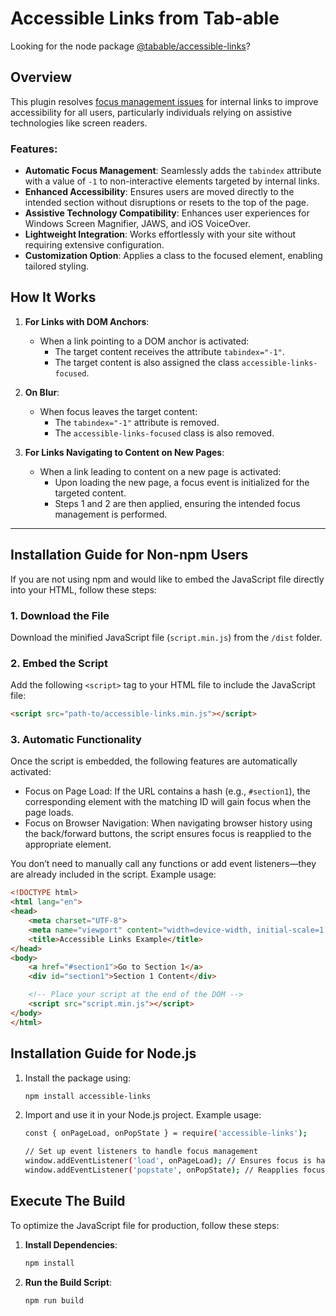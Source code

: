 # Accessible Links from Tab-able
Looking for the node package [@tabable/accessible-links](https://www.npmjs.com/package/@tabable/accessible-links)?

## Overview
This plugin resolves <a href="https://codepen.io/Tab-able/full/dPPPONR">focus management issues</a> for internal links to improve accessibility for all users, particularly individuals relying on assistive technologies like screen readers.

### Features:
- **Automatic Focus Management**: Seamlessly adds the `tabindex` attribute with a value of `-1` to non-interactive elements targeted by internal links.
- **Enhanced Accessibility**: Ensures users are moved directly to the intended section without disruptions or resets to the top of the page.
- **Assistive Technology Compatibility**: Enhances user experiences for Windows Screen Magnifier, JAWS, and iOS VoiceOver. 
- **Lightweight Integration**: Works effortlessly with your site without requiring extensive configuration.
- **Customization Option**: Applies a class to the focused element, enabling tailored styling.

## How It Works

1. **For Links with DOM Anchors**:
   - When a link pointing to a DOM anchor is activated:
     - The target content receives the attribute `tabindex="-1"`.
     - The target content is also assigned the class `accessible-links-focused`.

2. **On Blur**:
   - When focus leaves the target content:
     - The `tabindex="-1"` attribute is removed.
     - The `accessible-links-focused` class is also removed.

3. **For Links Navigating to Content on New Pages**:
   - When a link leading to content on a new page is activated:
     - Upon loading the new page, a focus event is initialized for the targeted content.
     - Steps 1 and 2 are then applied, ensuring the intended focus management is performed.

---
## Installation Guide for Non-npm Users

If you are not using npm and would like to embed the JavaScript file directly into your HTML, follow these steps:

### 1. Download the File
Download the minified JavaScript file (`script.min.js`) from the `/dist` folder.

### 2. Embed the Script
Add the following `<script>` tag to your HTML file to include the JavaScript file:
```html
<script src="path-to/accessible-links.min.js"></script>
```
### 3. Automatic Functionality
Once the script is embedded, the following features are automatically activated:
- Focus on Page Load: If the URL contains a hash (e.g., `#section1`), the corresponding element with the matching ID will gain focus when the page loads.
- Focus on Browser Navigation: When navigating browser history using the back/forward buttons, the script ensures focus is reapplied to the appropriate element.

You don’t need to manually call any functions or add event listeners—they are already included in the script.
Example usage:
```html
<!DOCTYPE html>
<html lang="en">
<head>
    <meta charset="UTF-8">
    <meta name="viewport" content="width=device-width, initial-scale=1.0">
    <title>Accessible Links Example</title>
</head>
<body>
    <a href="#section1">Go to Section 1</a>
    <div id="section1">Section 1 Content</div>

    <!-- Place your script at the end of the DOM -->
    <script src="script.min.js"></script>
</body>
</html>
```

## Installation Guide for Node.js

1. Install the package using:
   ```bash
   npm install accessible-links
   ```
2. Import and use it in your Node.js project. 
   Example usage:
   ```bash
   const { onPageLoad, onPopState } = require('accessible-links');

   // Set up event listeners to handle focus management
   window.addEventListener('load', onPageLoad); // Ensures focus is handled when the page loads with a hash fragment
   window.addEventListener('popstate', onPopState); // Reapplies focus when navigating browser history
   ```

## Execute The Build
To optimize the JavaScript file for production, follow these steps:

1. **Install Dependencies**:
   ```bash
   npm install
   ```
2. **Run the Build Script**:
   ```bash
   npm run build
   ``` 
